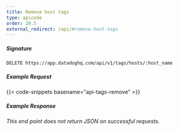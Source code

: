 ```yaml
---
title: Remove host tags
type: apicode
order: 20.5
external_redirect: /api/#remove-host-tags
---
```


##### Signature
`DELETE https://app.datadoghq.com/api/v1/tags/hosts/:host_name`
##### Example Request
{{< code-snippets basename="api-tags-remove" >}}
##### Example Response
*This end point does not return JSON on successful requests.*